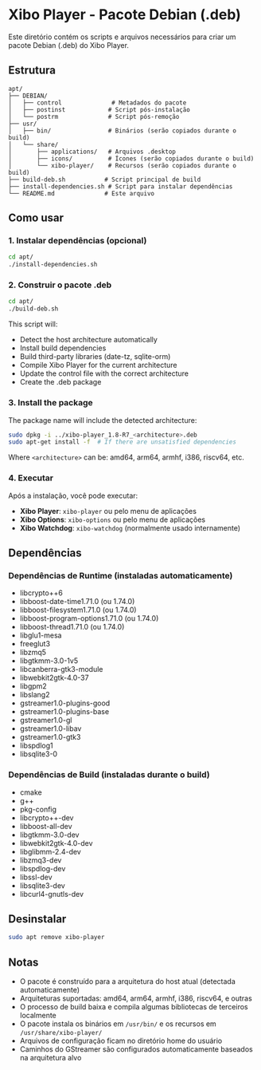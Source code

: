 # Xibo Player - Pacote Debian (.deb)

Este diretório contém os scripts e arquivos necessários para criar um pacote Debian (.deb) do Xibo Player.

## Estrutura

```
apt/
├── DEBIAN/
│   ├── control              # Metadados do pacote
│   ├── postinst            # Script pós-instalação
│   └── postrm              # Script pós-remoção
├── usr/
│   ├── bin/                # Binários (serão copiados durante o build)
│   └── share/
│       ├── applications/   # Arquivos .desktop
│       ├── icons/          # Ícones (serão copiados durante o build)
│       └── xibo-player/    # Recursos (serão copiados durante o build)
├── build-deb.sh           # Script principal de build
├── install-dependencies.sh # Script para instalar dependências
└── README.md              # Este arquivo
```

## Como usar

### 1. Instalar dependências (opcional)

```bash
cd apt/
./install-dependencies.sh
```

### 2. Construir o pacote .deb

```bash
cd apt/
./build-deb.sh
```

This script will:
- Detect the host architecture automatically
- Install build dependencies
- Build third-party libraries (date-tz, sqlite-orm)
- Compile Xibo Player for the current architecture
- Update the control file with the correct architecture
- Create the .deb package

### 3. Install the package

The package name will include the detected architecture:

```bash
sudo dpkg -i ../xibo-player_1.8-R7_<architecture>.deb
sudo apt-get install -f  # If there are unsatisfied dependencies
```

Where `<architecture>` can be: amd64, arm64, armhf, i386, riscv64, etc.

### 4. Executar

Após a instalação, você pode executar:

- **Xibo Player**: `xibo-player` ou pelo menu de aplicações
- **Xibo Options**: `xibo-options` ou pelo menu de aplicações
- **Xibo Watchdog**: `xibo-watchdog` (normalmente usado internamente)

## Dependências

### Dependências de Runtime (instaladas automaticamente)
- libcrypto++6
- libboost-date-time1.71.0 (ou 1.74.0)
- libboost-filesystem1.71.0 (ou 1.74.0)
- libboost-program-options1.71.0 (ou 1.74.0)
- libboost-thread1.71.0 (ou 1.74.0)
- libglu1-mesa
- freeglut3
- libzmq5
- libgtkmm-3.0-1v5
- libcanberra-gtk3-module
- libwebkit2gtk-4.0-37
- libgpm2
- libslang2
- gstreamer1.0-plugins-good
- gstreamer1.0-plugins-base
- gstreamer1.0-gl
- gstreamer1.0-libav
- gstreamer1.0-gtk3
- libspdlog1
- libsqlite3-0

### Dependências de Build (instaladas durante o build)
- cmake
- g++
- pkg-config
- libcrypto++-dev
- libboost-all-dev
- libgtkmm-3.0-dev
- libwebkit2gtk-4.0-dev
- libglibmm-2.4-dev
- libzmq3-dev
- libspdlog-dev
- libssl-dev
- libsqlite3-dev
- libcurl4-gnutls-dev

## Desinstalar

```bash
sudo apt remove xibo-player
```

## Notas

- O pacote é construído para a arquitetura do host atual (detectada automaticamente)
- Arquiteturas suportadas: amd64, arm64, armhf, i386, riscv64, e outras
- O processo de build baixa e compila algumas bibliotecas de terceiros localmente
- O pacote instala os binários em `/usr/bin/` e os recursos em `/usr/share/xibo-player/`
- Arquivos de configuração ficam no diretório home do usuário
- Caminhos do GStreamer são configurados automaticamente baseados na arquitetura alvo
